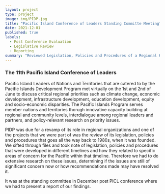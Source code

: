 ```yaml
---
layout: project
type: project
image: img/PIDP.jpg
title: "Pacific Island Conference of Leaders Standing Committe Meeting"
date: 2021-12-01
published: true
labels:
  - Post Conference Evaluation
  - Legislative Review
  - Reporting
summary: "Reviewed Legislation, Policies and Procedures of a Regional Organization"
---
```


### The 11th Pacific Island Conference of Leaders
Pacific Island Leaders of Nations and Territories that are catered to by the Pacific Islands Development Program met virtually on the 1st and 2nd of June to discuss critical regional priorities such as climate change, economic development, infrastructure development, education development, equity and socio-economic disparities. The Pacific Islands Program serves member nations and territories thorugh innovative capacity building at regional and community levels, interdialogue among regional leaders and partners, and policy-relevant research on priority issues. 

PIDP was due for a revamp of its role in regional organizations and one of the projects that we were part of was the review of its legislation, policies and procedures that goes all the way back to 1980s, when it was founded. We sifted through files and took note of legislation, policies and procedures that were developed in different timelines and how they related to specific areas of concern for the Pacific within that timeline. Therefore we had to do extensive research on these issues, determining if the issues are still of significant concern now or how recommendations made may have resolved it. 

It was at the standing committee in December post PICL conference where we had to present a report of our findings.
